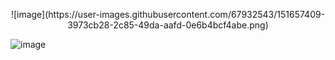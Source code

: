 
<p align="center">![image](https://user-images.githubusercontent.com/67932543/151657409-3973cb28-2c85-49da-aafd-0e6b4bcf4abe.png)</p>
  
  
  ![image](https://user-images.githubusercontent.com/67932543/151657428-60f0c33f-4991-423f-9f27-2bc8c6362371.png)
